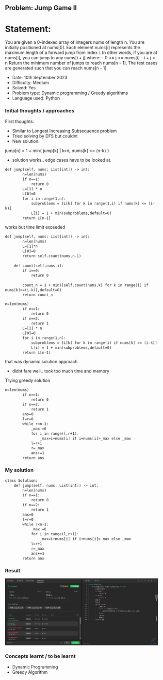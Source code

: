 ## Problem: Jump Game II

# Statement:

<p>
You are given a 0-indexed array of integers nums of length n. You are initially positioned at nums[0].
Each element nums[i] represents the maximum length of a forward jump from index i. In other words, if you are at nums[i], you can jump to any nums[i + j] where:
- 0 <= j <= nums[i]
- i + j < n
Return the minimum number of jumps to reach nums[n - 1]. The test cases are generated such that you can reach nums[n - 1].
</p>

- Date: 10th September 2023
- Difficulty: Medium
- Solved: Yes
- Problem type: Dynamic programming / Greedy algorithms
- Language used: Python

### Initial thoughts / approaches

First thoughts:

- Similar to Longest Increasing Subsequence problem
- Tried solving by DFS but couldnt
- New solution:

jump[n] = 1 + min{ jump[k] | k<n, nums[k] <= (n-k) }

- solution works.. edge cases have to be looked at.

```
def jump(self, nums: List[int]) -> int:
        n=len(nums)
        if n==1:
            return 0
        L=[1] * n
        L[0]=0
        for i in range(1,n):
            subproblems = [L[k] for k in range(1,i) if nums[k] <= (i-k)]
            L[i] = 1 + min(subproblems,default=0)
        return L[n-1]
```

works but time limit exceeded

```
def jump(self, nums: List[int]) -> int:
        n=len(nums)
        L=[1]*n
        L[0]=0
        return self.count(nums,n-1)

    def count(self,nums,i):
        if i==0:
            return 0

        count_n = 1 + min([self.count(nums,k) for k in range(i) if nums[k]>=(i-k)],default=0)
        return count_n

```

```
n=len(nums)
        if n==1:
            return 0
        if n==2:
            return 1
        L=[1] * n
        L[0]=0
        for i in range(1,n):
            subproblems = [L[k] for k in range(i) if nums[k] >= (i-k)]
            L[i] = 1 + min(subproblems,default=0)
        return L[n-1]

```

that was dynamic solution approach

- didnt fare well.. took too much time and memory

Trying greedy solution

```
n=len(nums)
        if n==1:
            return 0
        if n==2:
            return 1
        ans=0
        l=r=0
        while r<n-1:
            _max =0
            for i in range(l,r+1):
                _max=i+nums[i] if i+nums[i]>_max else _max
            l=r+1
            r=_max
            ans+=1
        return ans
```

### My solution

```
class Solution:
    def jump(self, nums: List[int]) -> int:
        n=len(nums)
        if n==1:
            return 0
        if n==2:
            return 1
        ans=0
        l=r=0
        while r<n-1:
            _max =0
            for i in range(l,r+1):
                _max=i+nums[i] if i+nums[i]>_max else _max
            l=r+1
            r=_max
            ans+=1
        return ans
```

### Result

<img src="../images/problem5.jpg">

### Concepts learnt / to be learnt

- Dynamic Programming
- Greedy Algorithm
